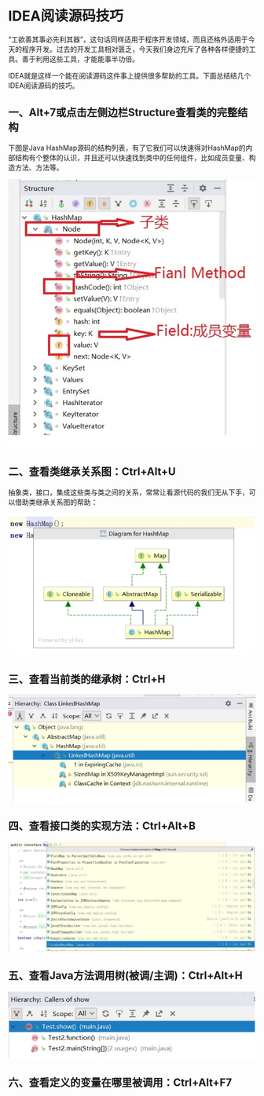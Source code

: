 # IDEA阅读源码技巧

“工欲善其事必先利其器”，这句话同样适用于程序开发领域，而且还格外适用于今天的程序开发。过去的开发工具相对匮乏，今天我们身边充斥了各种各样便捷的工具。善于利用这些工具，才能能事半功倍。

IDEA就是这样一个能在阅读源码这件事上提供很多帮助的工具。下面总结结几个IDEA阅读源码的技巧。

## 一、Alt+7或点击左侧边栏Structure查看类的完整结构
下图是Java HashMap源码的结构列表，有了它我们可以快速得对HashMap的内部结构有个整体的认识，并且还可以快速找到类中的任何组件，比如成员变量、构造方法、方法等。

![](img/HashMap.jpg)

## 二、查看类继承关系图：Ctrl+Alt+U
抽象类，接口，集成这些类与类之间的关系，常常让看源代码的我们无从下手，可以借助类继承关系图的帮助：

![](img/HashMap2.jpg)

## 三、查看当前类的继承树：Ctrl+H

![](img/LinkedHashMap.jpg)

## 四、查看接口类的实现方法：Ctrl+Alt+B

![](img/Map.jpg)

## 五、查看Java方法调用树(被调/主调)：Ctrl+Alt+H

![](img/Test.jpg)

## 六、查看定义的变量在哪里被调用：Ctrl+Alt+F7

